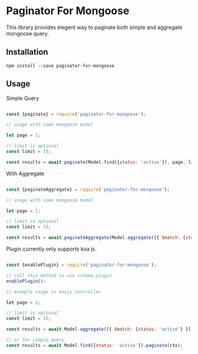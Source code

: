# Paginator For Mongoose

This library provides elegent way to paginate both simple and aggregate mongoose query.

## Installation

```shell
npm install --save paginator-for-mongoose
```

## Usage

Simple Query

```javascript

const {paginate} = require('paginator-for-mongoose');

// usage with some mongoose model

let page = 1;

// limit is optional
const limit = 15;

const results = await paginate(Model.find({status: 'active'}), page, limit);

```

With Aggregate

```javascript

const {paginateAggregate} = require('paginator-for-mongoose');

// usage with some mongoose model

let page = 1;

// limit is optional
const limit = 15;

const results = await paginateAggregate(Model.aggregate([{ $match: {status: 'active'} }]), page, limit);

```

Plugin currently only supports koa js.

```javascript

const {enablePlugin} = require('paginator-for-mongoose');

// call this method to use schema plugin
enablePlugin();

// example usage in koajs controller

let page = 1;

// limit is optional
const limit = 15;

const results = await Model.aggregate([{ $match: {status: 'active'} }]).paginateAggregate(ctx);

// or for simple query
const results = await Model.find({status: 'active'}).paginate(ctx);

```